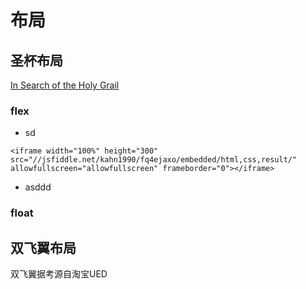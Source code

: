 # 布局


<!-- toc -->

## 圣杯布局

[In Search of the Holy Grail](http://alistapart.com/article/holygrail)

### flex

- sd

```
<iframe width="100%" height="300" src="//jsfiddle.net/kahn1990/fq4ejaxo/embedded/html,css,result/" allowfullscreen="allowfullscreen" frameborder="0"></iframe>
```
- asddd

### float

## 双飞翼布局

双飞翼据考源自淘宝UED
